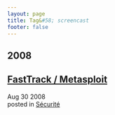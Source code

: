 ```yaml
---
layout: page
title: Tag&#58; screencast
footer: false
---
```


<div id="blog-archives" class="category">
<h2>2008</h2>

<article>
<h1><a href="/2008/08/30/fasttrack-metasploit/index.html">FastTrack / Metasploit</a></h1>
<time datetime="2008-08-30T00:00:00-06:00" pubdate><span class='month'>Aug</span> <span class='day'>30</span> <span class='year'>2008</span></time>
<footer>
<span class="categories">posted in 
<a href='/categories/sécurité/'>Sécurité</a></span>
</footer>
</article>
</div>

